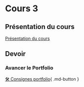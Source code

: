 # Cours 3
<h2>Présentation du cours</h2>
<a href="https://cmontmorency365-my.sharepoint.com/:b:/g/personal/lora_boisvert_cmontmorency_qc_ca/EfeczlgZG8ZJkKRTYdY7ZkABebl4MM3aLEULzQEpNT2eew?e=oqw3Zk">Présentation du cours</a>


## Devoir     
### Avancer le Portfolio    
[🛠️ Consignes portfolio](./stages/portfolio.md){ .md-button }     


